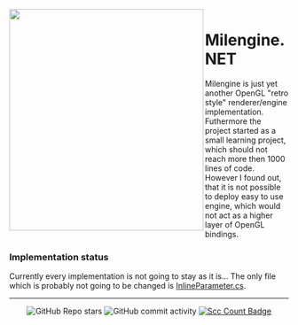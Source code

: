 <img align="left" src="assets/Milengine.NET-logo.svg" width=350px height=400px>

# Milengine.NET
Milengine is just yet another OpenGL "retro style" renderer/engine implementation. Futhermore the project started as a small learning project, which should not reach more then 1000 lines of code.
However I found out, that it is not possible to deploy easy to use engine, which would not act as a higher layer of OpenGL bindings.

### Implementation status
Currently every implementation is not going to stay as it is... The only file which is probably not going to be changed is [InlineParameter.cs](https://github.com/Ma-tes/Milengine.NET/blob/main/src/Milengine.NET/Core/Utilities/InlineOptimalizations/Buffers/InlineParameterBuffer/InlineParameter.cs).

---
<div align="center">
  
  ![GitHub Repo stars](https://img.shields.io/github/stars/Ma-tes/Milengine.NET)
  ![GitHub commit activity](https://img.shields.io/github/commit-activity/t/Ma-tes/Milengine.NET)
  [![Scc Count Badge](https://sloc.xyz/github/Ma-tes/Milengine.NET/)](https://github.com/Ma-tes/Milengine.NET/)

</div>
